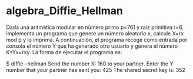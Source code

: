 # algebra_Diffie_Hellman
Dada una aritmética modular en número primo p=761 y raíz primitiva r=6, implementa un programa que genere un número aleatorio x, calcule X=rx mod p y lo imprima. A continuación, el programa recoge como entrada por consola el número Y que ha generado otro usuario y genera el número K=Yx=rxy.
La forma de ejecutar el programa es:

$ diffie-‐hellman
Send the number X: 160 to your partner.
Enter the Y number that your partner has sent you: 425
The shared secret key is: 352
